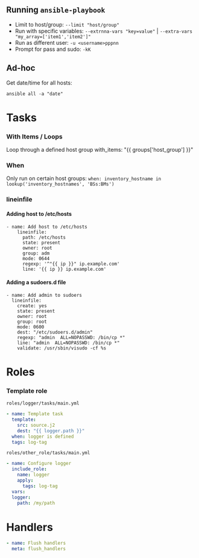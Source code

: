 ## Running `ansible-playbook`
* Limit to host/group: `--limit "host/group"`
* Run with specific variables: `--extrnna-vars "key=value"` | `--extra-vars "my_array=['item1','item2']"`
* Run as different user: `-u <username>pppnn`
* Prompt for pass and sudo: `-kK`

## Ad-hoc
Get date/time for all hosts:
```
ansible all -a "date"
```

# Tasks
### With Items / Loops
Loop through a defined host group
with_items: "{{ groups['host_group'] }}"

### When
Only run on certain host groups: `when: inventory_hostname in lookup('inventory_hostnames', 'BSs:BMs')`

### lineinfile
#### Adding host to /etc/hosts
```
- name: Add host to /etc/hosts
    lineinfile:
      path: /etc/hosts
      state: present
      owner: root
      group: adm
      mode: 0644
      regexp: '^"{{ ip }}" ip.example.com'
      line: '{{ ip }} ip.example.com'
```
#### Adding a sudoers.d file
```
- name: Add admin to sudoers
  lineinfile:
    create: yes
    state: present
    owner: root
    group: root
    mode: 0600
    dest: "/etc/sudoers.d/admin"
    regexp: "admin  ALL=NOPASSWD: /bin/cp *"
    line: "admin  ALL=NOPASSWD: /bin/cp *"
    validate: /usr/sbin/visudo -cf %s
```

# Roles
### Template role
`roles/logger/tasks/main.yml`
```yml
- name: Template task
  template:
    src: source.j2
    dest: "{{ logger.path }}"
  when: logger is defined
  tags: log-tag
```
`roles/other_role/tasks/main.yml`
```yml
- name: Configure logger
  include_role:
    name: logger
    apply:
      tags: log-tag
  vars:
  logger:
    path: /my/path
```

# Handlers
```yml
- name: Flush handlers
  meta: flush_handlers
```
